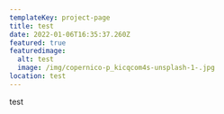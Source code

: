 ```yaml
---
templateKey: project-page
title: test
date: 2022-01-06T16:35:37.260Z
featured: true
featuredimage:
  alt: test
  image: /img/copernico-p_kicqcom4s-unsplash-1-.jpg
location: test
---
```

test